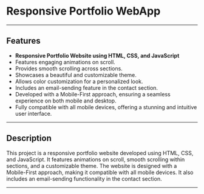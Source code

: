 # Responsive Portfolio WebApp

---

## Features

- **Responsive Portfolio Website using HTML, CSS, and JavaScript**
- Features engaging animations on scroll.
- Provides smooth scrolling across sections.
- Showcases a beautiful and customizable theme.
- Allows color customization for a personalized look.
- Includes an email-sending feature in the contact section.
- Developed with a Mobile-First approach, ensuring a seamless experience on both mobile and desktop.
- Fully compatible with all mobile devices, offering a stunning and intuitive user interface.

---

## Description

This project is a responsive portfolio website developed using HTML, CSS, and JavaScript. It features animations on scroll, smooth scrolling within sections, and a customizable theme. The website is designed with a Mobile-First approach, making it compatible with all mobile devices. It also includes an email-sending functionality in the contact section.

---

